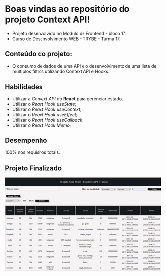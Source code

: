 # Boas vindas ao repositório do projeto Context API!

* Projeto desenvolvido no Modulo de Frontend - bloco 17.
* Curso de Desenvolvimento WEB - TRYBE - Turma 17.


## Conteúdo do projeto:

* O consumo de dados de uma API e o desenvolvimento de uma lista de múltiplos filtros utilizando Context API e Hooks.

## Habilidades

* Utilizar a _Context API_ do **React** para gerenciar estado.
* Utilizar o _React Hook useState_;
* Utilizar o _React Hook useContext_;
* Utilizar o _React Hook useEffect_;
* Utilizar o _React Hook useCallback_;
* Utilizar o _React Hook Memo_;

## Desempenho

100% nos requisitos totais.

## Projeto Finalizado

![Projeto StarWars](./src/images/Projeto_Context_API.png)
